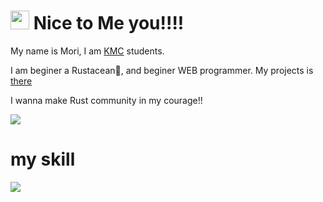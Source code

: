 # <img src="https://emojis.slackmojis.com/emojis/images/1531849430/4246/blob-sunglasses.gif?1531849430" width="30"/> Nice to Me you!!!!

My name is Mori, I am [KMC][kmc-url] students.

I am beginer a Rustacean🦀, and beginer WEB programmer. My projects is [there][toromino-url]

I wanna make Rust community in my courage!!

![](https://github-readme-stats.vercel.app/api/top-langs?username=mori-kamiyama)

# my skill
![](https://skillicons.dev/icons?i=html,css,js,typescript,python,rust,c,nodejs,rocket,mysql,firebase,figma,vscode,neovim)




[kmc-url]: https://www.kamiyama.ac.jp
[toromino-url]: https://www.toromino.net
